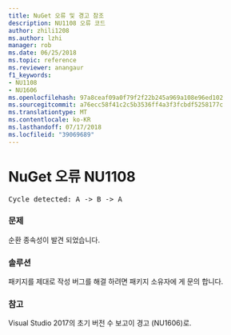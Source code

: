 ```yaml
---
title: NuGet 오류 및 경고 참조
description: NU1108 오류 코드
author: zhili1208
ms.author: lzhi
manager: rob
ms.date: 06/25/2018
ms.topic: reference
ms.reviewer: anangaur
f1_keywords:
- NU1108
- NU1606
ms.openlocfilehash: 97a8ceaf09a0f79f2f22b245a969a108e96ed102
ms.sourcegitcommit: a76ecc58f41c2c5b3536ff4a3f3fcbdf5258177c
ms.translationtype: MT
ms.contentlocale: ko-KR
ms.lasthandoff: 07/17/2018
ms.locfileid: "39069689"
---
```

# <a name="nuget-error-nu1108"></a>NuGet 오류 NU1108

<pre>Cycle detected: A -> B -> A</pre>

### <a name="issue"></a>문제
순환 종속성이 발견 되었습니다.

### <a name="solution"></a>솔루션
패키지를 제대로 작성 버그를 해결 하려면 패키지 소유자에 게 문의 합니다.

### <a name="note"></a>참고
Visual Studio 2017의 초기 버전 수 보고이 경고 (NU1606)로.
